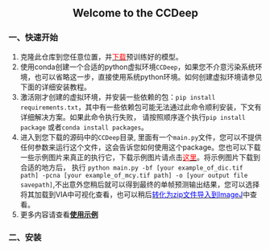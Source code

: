 ## <center>Welcome to the CCDeep</center>



### 一、快速开始

1.   克隆此仓库到您任意位置，并<a href="https://github.com/frozenleaves/CCDeep-release1.2/releases/download/v1.2/models.rar"><font color=red>下载</font></a>预训练好的模型。
2.   使用conda创建一个合适的python虚拟环境`CCDeep`，如果您不介意污染系统环境，也可以省略这一步，直接使用系统python环境。如何创建虚拟环境请参见下面的详细安装教程。
3.   激活刚才创建的虚拟环境，并安装一些依赖的包：`pip install requirements.txt`，其中有一些依赖包可能无法通过此命令顺利安装，下文有详细解决方案。如果此命令执行失败， 请按照顺序逐个执行`pip install package` 或者`conda install packages`。
4.   进入到您下载的源码中的`CCDeep`目录, 里面有一个`main.py`文件，您可以不提供任何参数来运行这个文件，这会告诉您如何使用这个package。您也可以下载一些示例图片来真正的执行它，下载示例图片请点击<a href="https://github.com/frozenleaves/CCDeep/tree/master/examples/"><font color=red>这里</font></a>。将示例图片下载到合适的地方后， 执行 `python main.py -bf [your example_of_dic.tif path] -pcna [your example_of_mcy.tif path] -o [your output file savepath]`,不出意外您稍后就可以得到最终的单帧预测输出结果，您可以选择将其加载到VIA中可视化查看，也可以稍后<a href=""><font color=blue>转化为zip文件导入到ImageJ</font></a>中查看。
5.   更多内容请查看<a href="">**使用示例**</a>



### 二、安装

